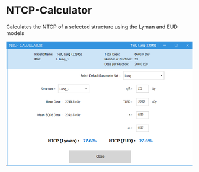 # NTCP-Calculator

Calculates the NTCP of a selected structure using the Lyman and EUD models

![Screenshot](https://github.com/bcatt09/NTCP-Calculator/blob/master/docs/screenshot.png)
